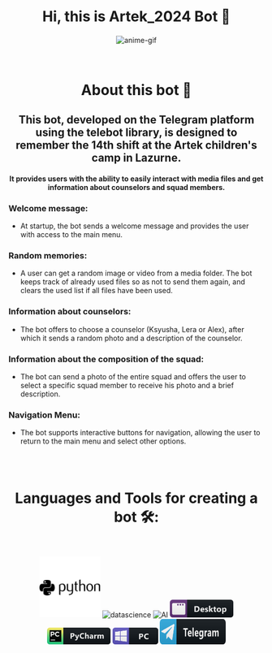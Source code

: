 <div align="center">
<h1>Hi, this is Artek_2024 Bot 👋</h1>
</div>

<div align="center">
<img height="400" width="600" alt="anime-gif" align="center" src="https://media.giphy.com/media/zVPiOxEsVBDB6/giphy.gif?cid=ecf05e47ouz9e1ne9rdi95qon0a52i0824p6wzvg72jssbtj&ep=v1_gifs_search&rid=giphy.gif&ct=g">
</div>

</br>
</br>

<div align="center">
    <h1>About this bot 💬</h1>
</div>

<div align="center">
    <h2>This bot, developed on the Telegram platform using the telebot library, is designed to remember the 14th shift at the Artek children's camp in Lazurne.</h3>
    <h4>It provides users with the ability to easily interact with media files and get information about counselors and squad members.</h4>
</div>



### Welcome message:
- At startup, the bot sends a welcome message and provides the user with access to the main menu.

### Random memories: 
- A user can get a random image or video from a media folder. The bot keeps track of already used files so as not to send them again, and clears the used list if all files have been used.

### Information about counselors:
- The bot offers to choose a counselor (Ksyusha, Lera or Alex), after which it sends a random photo and a description of the counselor.

### Information about the composition of the squad:
- The bot can send a photo of the entire squad and offers the user to select a specific squad member to receive his photo and a brief description.

### Navigation Menu:
- The bot supports interactive buttons for navigation, allowing the user to return to the main menu and select other options.

</br>
</br>

<div align="center">
    <h1>Languages and Tools for creating a bot 🛠️:</h1>
</div>

</br>
<p align="center">
    
<img src="https://github.com/Xx-Ashutosh-xX/Xx-Ashutosh-xX/blob/master/assets/icons/python.png" alt="python" width="120" hight="50">
<img src="https://github.com/Xx-Ashutosh-xX/Xx-Ashutosh-xX/blob/master/assets/icons/datascience.png" alt="datascience" width="170" hight="50">
<img src="https://github.com/Xx-Ashutosh-xX/Xx-Ashutosh-xX/blob/master/assets/icons/ai.png" alt="AI" width="90" hight="50">
<img src="https://github.com/MikeCodesDotNET/ColoredBadges/blob/master/svg/dev/misc/desktop.svg" alt="desktop" width="125" hight="50">
</br>
<img src="https://github.com/MikeCodesDotNET/ColoredBadges/blob/master/svg/dev/tools/jetbrains_pycharm.svg" alt="pycharm" width="125" hight="50">
<img src="https://github.com/MikeCodesDotNET/ColoredBadges/blob/master/svg/devices/pc.svg" alt="pc" width="90" hight="50">
<img src="https://github.com/MikeCodesDotNET/ColoredBadges/blob/master/svg/social/telegram.svg" alt="telegram" width="130" height="50">

</p>
